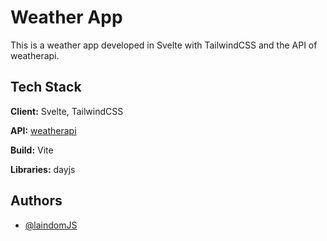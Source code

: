
# Weather App

This is a weather app developed in Svelte with TailwindCSS and the API of weatherapi.
## Tech Stack

**Client:** Svelte, TailwindCSS

**API:** [weatherapi](https://www.weatherapi.com/)

**Build:** Vite

**Libraries:** dayjs


## Authors

- [@laindomJS](https://www.github.com/laindomJS)

